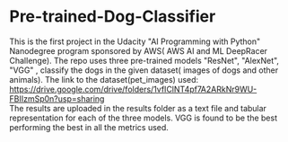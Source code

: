 # Pre-trained-Dog-Classifier
This is the first project in the Udacity "AI Programming with Python" Nanodegree program sponsored by AWS( AWS AI and ML DeepRacer Challenge). The repo uses three pre-trained models "ResNet", "AlexNet", "VGG" , classify the dogs in the given dataset( images of dogs and other animals). The link to the dataset(pet_images) used: https://drive.google.com/drive/folders/1vfIClNT4pf7A2ARkNr9WU-FBIIzmSp0n?usp=sharing  
The results are uploaded in the results folder as a text file and tabular representation for each of the three models. VGG is found to be the best performing the best in all the metrics used.
